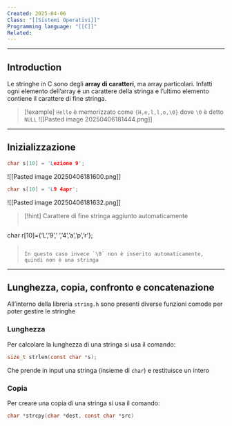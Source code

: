 ```yaml
---
Created: 2025-04-06
Class: "[[Sistemi Operativi]]"
Programming language: "[[C]]"
Related:
---
```

---
## Introduction
Le stringhe in C sono degli **array di caratteri**, ma array particolari.
Infatti ogni elemento dell’array è un carattere della stringa e l’ultimo elemento contiene il carattere di fine stringa.

>[!example]
>`Hello` è memorizzato come `{H,e,l,l,o,\0}` dove `\0` è detto `NULL`
>![[Pasted image 20250406181444.png]]

---
## Inizializzazione

```c
char s[10] = 'Lezione 9';
```
![[Pasted image 20250406181600.png]]

```c
char s[10] = 'L9 4apr';
```
![[Pasted image 20250406181632.png]]

>[!hint] Carattere di fine stringa aggiunto automaticamente
>```c
char r[10]={‘L‘,’9’,’ ’,’4’,’a’,’p’,’r’};
>```
>
>In questo caso invece `\0` non è inserito automaticamente, quindi non è una stringa

---
## Lunghezza, copia, confronto e concatenazione
All’interno della libreria `string.h` sono presenti diverse funzioni comode per poter gestire le stringhe

### Lunghezza
Per calcolare la lunghezza di una stringa si usa il comando:
```c
size_t strlen(const char *s);
```
Che prende in input una stringa (insieme di `char`) e restituisce un intero

### Copia
Per creare una copia di una stringa si usa il comando:
```c
char *strcpy(char *dest, const char *src)
```